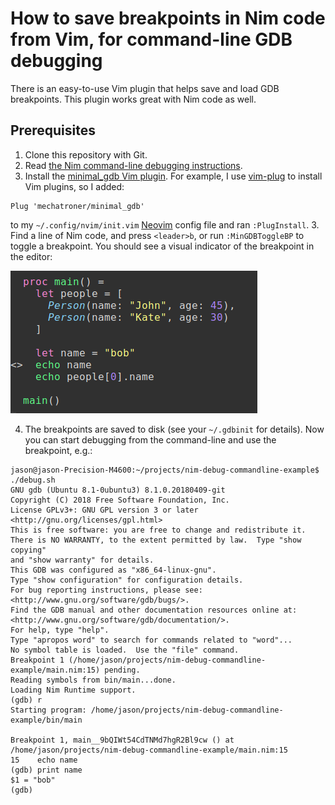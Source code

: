 # How to save breakpoints in Nim code from Vim, for command-line GDB debugging

There is an easy-to-use Vim plugin that helps save and load GDB breakpoints.
This plugin works great with Nim code as well.

## Prerequisites

1. Clone this repository with Git.
2. Read [the Nim command-line debugging instructions](README.md).
3. Install the [minimal_gdb Vim plugin](https://github.com/mechatroner/minimal_gdb).
For example, I use [vim-plug](https://github.com/junegunn/vim-plug) to install Vim
plugins, so I added:

```
Plug 'mechatroner/minimal_gdb'
```

to my `~/.config/nvim/init.vim` [Neovim](https://neovim.io/) config file and
ran `:PlugInstall`.
3. Find a line of Nim code, and press `<leader>b`, or run `:MinGDBToggleBP` to
toggle a breakpoint. You should see a visual indicator of the breakpoint in the
editor:

![show the GDB breakpoint indicator in Vim](images/breakpoint1.png)

4. The breakpoints are saved to disk (see your `~/.gdbinit` for details).
Now you can start debugging from the command-line and use the breakpoint, e.g.:

```
jason@jason-Precision-M4600:~/projects/nim-debug-commandline-example$ ./debug.sh 
GNU gdb (Ubuntu 8.1-0ubuntu3) 8.1.0.20180409-git
Copyright (C) 2018 Free Software Foundation, Inc.
License GPLv3+: GNU GPL version 3 or later <http://gnu.org/licenses/gpl.html>
This is free software: you are free to change and redistribute it.
There is NO WARRANTY, to the extent permitted by law.  Type "show copying"
and "show warranty" for details.
This GDB was configured as "x86_64-linux-gnu".
Type "show configuration" for configuration details.
For bug reporting instructions, please see:
<http://www.gnu.org/software/gdb/bugs/>.
Find the GDB manual and other documentation resources online at:
<http://www.gnu.org/software/gdb/documentation/>.
For help, type "help".
Type "apropos word" to search for commands related to "word"...
No symbol table is loaded.  Use the "file" command.
Breakpoint 1 (/home/jason/projects/nim-debug-commandline-example/main.nim:15) pending.
Reading symbols from bin/main...done.
Loading Nim Runtime support.
(gdb) r
Starting program: /home/jason/projects/nim-debug-commandline-example/bin/main 

Breakpoint 1, main__9bQIWt54CdTNMd7hgR2Bl9cw () at /home/jason/projects/nim-debug-commandline-example/main.nim:15
15	  echo name
(gdb) print name
$1 = "bob"
(gdb)
```

